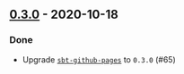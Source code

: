 ## [0.3.0](https://github.com/Kevin-Lee/sbt-docusaur/issues?utf8=%E2%9C%93&q=is%3Aissue+is%3Aclosed+milestone%3A%22milestone8%22) - 2020-10-18

### Done
* Upgrade [`sbt-github-pages`](https://github.com/Kevin-Lee/sbt-github-pages) to `0.3.0` (#65)
